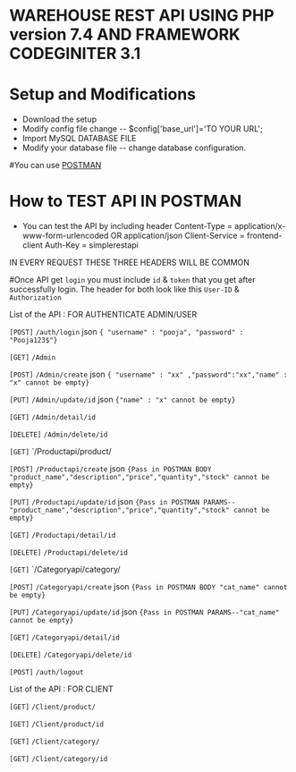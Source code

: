 # WAREHOUSE REST API USING PHP version 7.4 AND FRAMEWORK CODEGINITER 3.1


# Setup and Modifications
* Download the setup
* Modify config file change -- $config['base_url']='TO YOUR URL';  
* Import MySQL DATABASE FILE
* Modify your database file -- change database configuration.


#You can use [POSTMAN](https://www.getpostman.com/)

# How to TEST API IN POSTMAN 
* You can test the API by including header 
	Content-Type = application/x-www-form-urlencoded OR application/json
	Client-Service = frontend-client
	Auth-Key = simplerestapi

 IN EVERY REQUEST THESE THREE HEADERS WILL BE COMMON

#Once API get `login` you must include `id` & `token` that you get after successfully login. The header for both look like this `User-ID` & `Authorization`

List of the API : FOR AUTHENTICATE ADMIN/USER

`[POST]` `/auth/login` json `{ "username" : "pooja", "password" : "Pooja123$"}`

`[GET]` `/Admin`

`[POST]` `/Admin/create` json `{ "username" : "xx" ,"password":"xx","name" : "x" cannot be empty}`

`[PUT]` `/Admin/update/id` json `{"name" : "x" cannot be empty}`

`[GET]` `/Admin/detail/id`

`[DELETE]` `/Admin/delete/id`


`[GET]` `/Productapi/product/

`[POST]` `/Productapi/create` json `{Pass in POSTMAN BODY "product_name","description","price","quantity","stock" cannot be empty}`

`[PUT]` `/Productapi/update/id` json `{Pass in POSTMAN PARAMS--"product_name","description","price","quantity","stock" cannot be empty}`

`[GET]` `/Productapi/detail/id`

`[DELETE]` `/Productapi/delete/id`


`[GET]` `/Categoryapi/category/

`[POST]` `/Categoryapi/create` json `{Pass in POSTMAN BODY "cat_name" cannot be empty}`

`[PUT]` `/Categoryapi/update/id` json `{Pass in POSTMAN PARAMS--"cat_name" cannot be empty}`

`[GET]` `/Categoryapi/detail/id`

`[DELETE]` `/Categoryapi/delete/id`


`[POST]` `/auth/logout`

List of the API : FOR CLIENT


`[GET]` `/Client/product/`

`[GET]` `/Client/product/id`

`[GET]` `/Client/category/`

`[GET]` `/Client/category/id`

